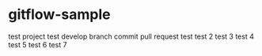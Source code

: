 # gitflow-sample
test project
test develop branch commit
pull request test
test 2
test 3
test 4
test 5
test 6
test 7
